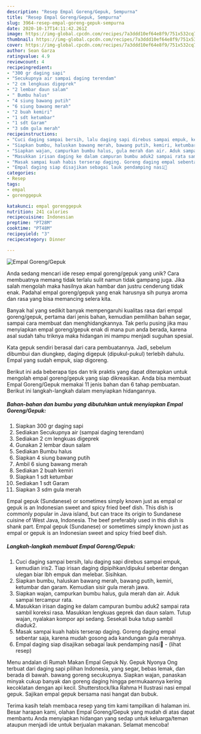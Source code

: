 ```yaml
---
description: "Resep Empal Goreng/Gepuk, Sempurna"
title: "Resep Empal Goreng/Gepuk, Sempurna"
slug: 3964-resep-empal-goreng-gepuk-sempurna
date: 2020-10-17T14:11:42.261Z
image: https://img-global.cpcdn.com/recipes/7a3ddd10ef64e8f9/751x532cq70/empal-gorenggepuk-foto-resep-utama.jpg
thumbnail: https://img-global.cpcdn.com/recipes/7a3ddd10ef64e8f9/751x532cq70/empal-gorenggepuk-foto-resep-utama.jpg
cover: https://img-global.cpcdn.com/recipes/7a3ddd10ef64e8f9/751x532cq70/empal-gorenggepuk-foto-resep-utama.jpg
author: Sean Garza
ratingvalue: 4.9
reviewcount: 4
recipeingredient:
- "300 gr daging sapi"
- "Secukupnya air sampai daging terendam"
- "2 cm lengkuas digeprek"
- "2 lembar daun salam"
- " Bumbu halus"
- "4 siung bawang putih"
- "6 siung bawang merah"
- "2 buah kemiri"
- "1 sdt ketumbar"
- "1 sdt Garam"
- "3 sdm gula merah"
recipeinstructions:
- "Cuci daging sampai bersih, lalu daging sapi direbus sampai empuk, kemudian iris2. Tiap irisan daging dipipihkan/dipukul sebentar dengan ulegan biar lbh empuk dan melebar. Sisihkan."
- "Siapkan bumbu, haluskan bawang merah, bawang putih, kemiri, ketumbar dan garam. Kemudian sisir gula merah jawa."
- "Siapkan wajan, campurkan bumbu halus, gula merah dan air. Aduk sampai tercampur rata."
- "Masukkan irisan daging ke dalam campuran bumbu aduk2 sampai rata sambil koreksi rasa. Masukkan lengkuas geprek dan daun salam. Tutup wajan, nyalakan kompor api sedang. Sesekali buka tutup sambil diaduk2."
- "Masak sampai kuah habis terserap daging. Goreng daging empal sebentar saja, karena mudah gosong ada kandungan gula merahnya."
- "Empal daging siap disajikan sebagai lauk pendamping nasi🥰             (lihat resep)"
categories:
- Resep
tags:
- empal
- gorenggepuk

katakunci: empal gorenggepuk 
nutrition: 241 calories
recipecuisine: Indonesian
preptime: "PT28M"
cooktime: "PT48M"
recipeyield: "3"
recipecategory: Dinner

---
```



![Empal Goreng/Gepuk](https://img-global.cpcdn.com/recipes/7a3ddd10ef64e8f9/751x532cq70/empal-gorenggepuk-foto-resep-utama.jpg)

Anda sedang mencari ide resep empal goreng/gepuk yang unik? Cara membuatnya memang tidak terlalu sulit namun tidak gampang juga. Jika salah mengolah maka hasilnya akan hambar dan justru cenderung tidak enak. Padahal empal goreng/gepuk yang enak harusnya sih punya aroma dan rasa yang bisa memancing selera kita.

Banyak hal yang sedikit banyak mempengaruhi kualitas rasa dari empal goreng/gepuk, pertama dari jenis bahan, kemudian pemilihan bahan segar, sampai cara membuat dan menghidangkannya. Tak perlu pusing jika mau menyiapkan empal goreng/gepuk enak di mana pun anda berada, karena asal sudah tahu triknya maka hidangan ini mampu menjadi suguhan spesial.

Kata gepuk sendiri berasal dari cara pembuatannya. Jadi, sebelum dibumbui dan diungkep, daging digepuk (dipukul-pukul) terlebih dahulu. Empal yang sudah empuk, siap digoreng.


Berikut ini ada beberapa tips dan trik praktis yang dapat diterapkan untuk mengolah empal goreng/gepuk yang siap dikreasikan. Anda bisa membuat Empal Goreng/Gepuk memakai 11 jenis bahan dan 6 tahap pembuatan. Berikut ini langkah-langkah dalam menyiapkan hidangannya.

<!--inarticleads1-->

##### Bahan-bahan dan bumbu yang dibutuhkan untuk menyiapkan Empal Goreng/Gepuk:

1. Siapkan 300 gr daging sapi
1. Sediakan Secukupnya air (sampai daging terendam)
1. Sediakan 2 cm lengkuas digeprek
1. Gunakan 2 lembar daun salam
1. Sediakan  Bumbu halus
1. Siapkan 4 siung bawang putih
1. Ambil 6 siung bawang merah
1. Sediakan 2 buah kemiri
1. Siapkan 1 sdt ketumbar
1. Sediakan 1 sdt Garam
1. Siapkan 3 sdm gula merah


Empal gepuk (Sundanese) or sometimes simply known just as empal or gepuk is an Indonesian sweet and spicy fried beef dish. This dish is commonly popular in Java island, but can trace its origin to Sundanese cuisine of West Java, Indonesia. The beef preferably used in this dish is shank part. Empal gepuk (Sundanese) or sometimes simply known just as empal or gepuk is an Indonesian sweet and spicy fried beef dish. 

<!--inarticleads2-->

##### Langkah-langkah membuat Empal Goreng/Gepuk:

1. Cuci daging sampai bersih, lalu daging sapi direbus sampai empuk, kemudian iris2. Tiap irisan daging dipipihkan/dipukul sebentar dengan ulegan biar lbh empuk dan melebar. Sisihkan.
1. Siapkan bumbu, haluskan bawang merah, bawang putih, kemiri, ketumbar dan garam. Kemudian sisir gula merah jawa.
1. Siapkan wajan, campurkan bumbu halus, gula merah dan air. Aduk sampai tercampur rata.
1. Masukkan irisan daging ke dalam campuran bumbu aduk2 sampai rata sambil koreksi rasa. Masukkan lengkuas geprek dan daun salam. Tutup wajan, nyalakan kompor api sedang. Sesekali buka tutup sambil diaduk2.
1. Masak sampai kuah habis terserap daging. Goreng daging empal sebentar saja, karena mudah gosong ada kandungan gula merahnya.
1. Empal daging siap disajikan sebagai lauk pendamping nasi🥰 -             (lihat resep)


Menu andalan di Rumah Makan Empal Gepuk Ny. Gepuk Nyonya Ong terbuat dari daging sapi pilihan Indonesia, yang segar, bebas lemak, dan berada di bawah. bawang goreng secukupnya. Siapkan wajan, panaskan minyak cukup banyak dan goreng daging hingga permukaannya kering kecoklatan dengan api kecil. Shutterstock/Ika Rahma H Ilustrasi nasi empal gepuk. Sajikan empal gepuk bersama nasi hangat dan bubuk. 

Terima kasih telah membaca resep yang tim kami tampilkan di halaman ini. Besar harapan kami, olahan Empal Goreng/Gepuk yang mudah di atas dapat membantu Anda menyiapkan hidangan yang sedap untuk keluarga/teman ataupun menjadi ide untuk berjualan makanan. Selamat mencoba!
